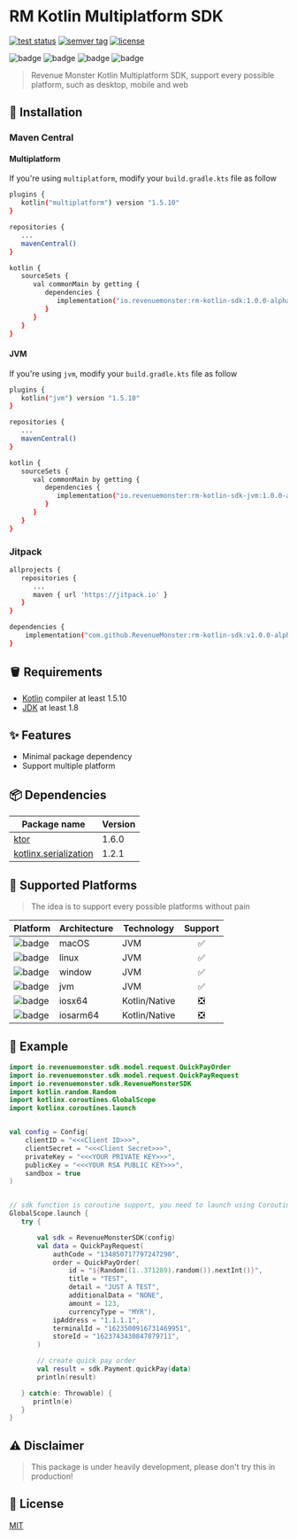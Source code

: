 # RM Kotlin Multiplatform SDK

<p>
   <a href="https://github.com/RevenueMonster/rm-kotlin-sdk/actions?query=workflow%3ATest"><img src="https://github.com/RevenueMonster/rm-kotlin-sdk/workflows/Test/badge.svg?branch=main" alt="test status" title="test status"/></a>
   <a href="https://github.com/RevenueMonster/rm-kotlin-sdk/releases"><img src="https://img.shields.io/github/v/tag/RevenueMonster/rm-kotlin-sdk" alt="semver tag" title="semver tag"/></a>
   <a href="https://github.com/RevenueMonster/rm-kotlin-sdk/blob/main/LICENSE"><img src="https://img.shields.io/github/license/RevenueMonster/rm-kotlin-sdk" alt="license" title="license"/></a>
</p>

![badge][badge-android]
![badge][badge-mac]
![badge][badge-linux]
![badge][badge-windows]

[badge-android]: http://img.shields.io/badge/platform-android-6EDB8D.svg?style=flat
[badge-ios]: http://img.shields.io/badge/platform-ios-CDCDCD.svg?style=flat
[badge-js]: http://img.shields.io/badge/platform-js-F8DB5D.svg?style=flat
[badge-jvm]: http://img.shields.io/badge/platform-jvm-DB413D.svg?style=flat
[badge-linux]: http://img.shields.io/badge/platform-linux-2D3F6C.svg?style=flat
[badge-windows]: http://img.shields.io/badge/platform-windows-4D76CD.svg?style=flat
[badge-mac]: http://img.shields.io/badge/platform-macos-111111.svg?style=flat
[badge-watchos]: http://img.shields.io/badge/platform-watchos-C0C0C0.svg?style=flat
[badge-tvos]: http://img.shields.io/badge/platform-tvos-808080.svg?style=flat
[badge-wasm]: https://img.shields.io/badge/platform-wasm-624FE8.svg?style=flat
[badge-nodejs]: https://img.shields.io/badge/platform-nodejs-68a063.svg?style=flat

> Revenue Monster Kotlin Multiplatform SDK, support every possible platform, such as desktop, mobile and web

## 🔨 Installation

### Maven Central

#### Multiplatform

If you're using `multiplatform`, modify your `build.gradle.kts` file as follow

```bash
plugins {
   kotlin("multiplatform") version "1.5.10"
}

repositories {
   ...
   mavenCentral()
}

kotlin {
   sourceSets {
      val commonMain by getting {
         dependencies {
            implementation("io.revenuemonster:rm-kotlin-sdk:1.0.0-alpha.7")
         }
      }
   }
}
```

#### JVM

If you're using `jvm`, modify your `build.gradle.kts` file as follow

```bash
plugins {
   kotlin("jvm") version "1.5.10"
}

repositories {
   ...
   mavenCentral()
}

kotlin {
   sourceSets {
      val commonMain by getting {
         dependencies {
            implementation("io.revenuemonster:rm-kotlin-sdk-jvm:1.0.0-alpha.7")
         }
      }
   }
}
```

### Jitpack

```bash
allprojects {
   repositories {
      ...
      maven { url 'https://jitpack.io' }
   }
}

dependencies {
    implementation("com.github.RevenueMonster:rm-kotlin-sdk:v1.0.0-alpha.7")
}

```

## 🪣 Requirements

- [Kotlin](https://github.com/JetBrains/kotlin) compiler at least 1.5.10
- [JDK](https://www.oracle.com/java/technologies/javase-downloads.html) at least 1.8

## ✨ Features

- Minimal package dependency
- Support multiple platform

## 📦️ Dependencies

| Package name                                                             | Version |
| ------------------------------------------------------------------------ | ------- |
| [ktor](https://github.com/ktorio/ktor)                                   | 1.6.0   |
| [kotlinx.serialization](https://github.com/Kotlin/kotlinx.serialization) | 1.2.1   |

## 🤖 Supported Platforms

> The idea is to support every possible platforms without pain

| Platform                | Architecture | Technology    | Support |
| ----------------------- | ------------ | ------------- | :-----: |
| ![badge][badge-mac]     | macOS        | JVM           |   ✅    |
| ![badge][badge-linux]   | linux        | JVM           |   ✅    |
| ![badge][badge-windows] | window       | JVM           |   ✅    |
| ![badge][badge-android] | jvm          | JVM           |   ✅    |
| ![badge][badge-ios]     | iosx64       | Kotlin/Native |   ❎    |
| ![badge][badge-ios]     | iosarm64     | Kotlin/Native |   ❎    |

## 🙈 Example

```kotlin
import io.revenuemonster.sdk.model.request.QuickPayOrder
import io.revenuemonster.sdk.model.request.QuickPayRequest
import io.revenuemonster.sdk.RevenueMonsterSDK
import kotlin.random.Random
import kotlinx.coroutines.GlobalScope
import kotlinx.coroutines.launch


val config = Config(
    clientID = "<<<Client ID>>>",
    clientSecret = "<<<Client Secret>>>",
    privateKey = "<<<YOUR PRIVATE KEY>>>",
    publicKey = "<<<YOUR RSA PUBLIC KEY>>>",
    sandbox = true
)


// sdk function is coroutine support, you need to launch using Coroutine package
GlobalScope.launch {
   try {

       val sdk = RevenueMonsterSDK(config)
       val data = QuickPayRequest(
           authCode = "134850717797247290",
           order = QuickPayOrder(
               id = "${Random((1..371289).random()).nextInt()}",
               title = "TEST",
               detail = "JUST A TEST",
               additionalData = "NONE",
               amount = 123,
               currencyType = "MYR"),
           ipAddress = "1.1.1.1",
           terminalId = "1623500916731469951",
           storeId = "1623743430847879711",
       )

       // create quick pay order
       val result = sdk.Payment.quickPay(data)
       println(result)

   } catch(e: Throwable) {
      println(e)
   }
}
```

## ⚠️ Disclaimer

> This package is under heavily development, please don't try this in production!

## 📄 License

[MIT](https://github.com/RevenueMonster/rm-kotlin-sdk/blob/main/LICENSE)
